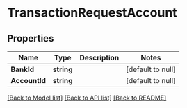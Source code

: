 # TransactionRequestAccount

## Properties
Name | Type | Description | Notes
------------ | ------------- | ------------- | -------------
**BankId** | **string** |  | [default to null]
**AccountId** | **string** |  | [default to null]

[[Back to Model list]](../README.md#documentation-for-models) [[Back to API list]](../README.md#documentation-for-api-endpoints) [[Back to README]](../README.md)


